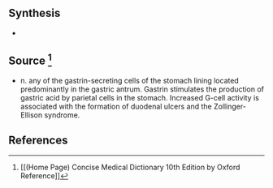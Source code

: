 ## Synthesis
- 
## Source [^1]
- n. any of the gastrin-secreting cells of the stomach lining located predominantly in the gastric antrum. Gastrin stimulates the production of gastric acid by parietal cells in the stomach. Increased G-cell activity is associated with the formation of duodenal ulcers and the Zollinger-Ellison syndrome.
## References

[^1]: [[(Home Page) Concise Medical Dictionary 10th Edition by Oxford Reference]]